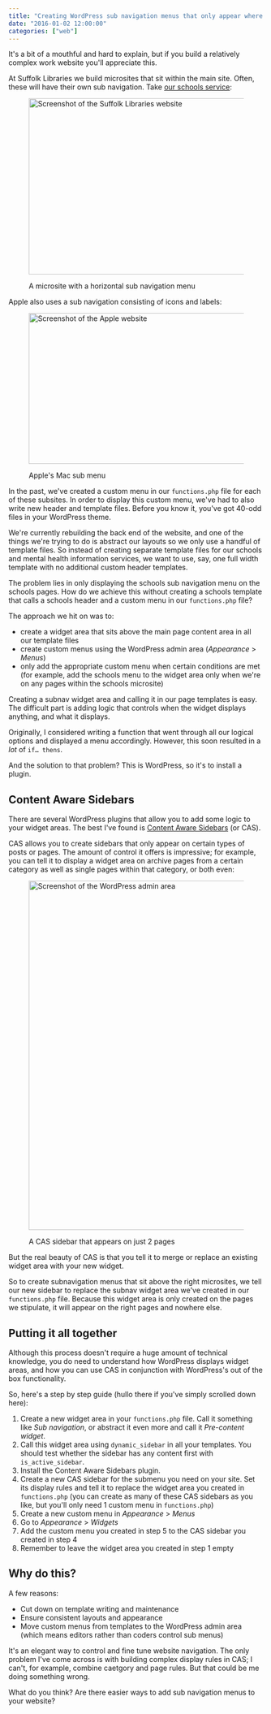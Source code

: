 ```yaml
---
title: "Creating WordPress sub navigation menus that only appear where you need them"
date: "2016-01-02 12:00:00"
categories: ["web"]
---
```



It's a bit of a mouthful and hard to explain, but if you build a relatively complex work website you'll appreciate this.

At Suffolk Libraries we build microsites that sit within the main site. Often, these will have their own sub navigation. Take <a href="https://suffolklibraries.co.uk/community-services/literacy-books-and-reading-team-for-schools">our schools service</a>:

<figure class="figure">

<img src="/images/lbarts-subnav.jpg" alt="Screenshot of the Suffolk Libraries website" width="800" height="347">

<figcaption class="figcaption"><p>A microsite with a horizontal sub navigation menu</p></figcaption>

</figure>

Apple also uses a sub navigation consisting of icons and labels:

<figure class="figure">

<img src="/images/apple-submenu.jpg" alt="Screenshot of the Apple website" width="800" height="297">

<figcaption class="figcaption"><p>Apple's Mac sub menu</p></figcaption>

</figure>

In the past, we've created a custom menu in our <code>functions.php</code> file for each of these subsites. In order to display this custom menu, we've had to also write new header and template files. Before you know it, you've got 40-odd files in your WordPress theme.

We're currently rebuilding the back end of the website, and one of the things we're trying to do is abstract our layouts so we only use a handful of template files. So instead of creating separate template files for our schools and mental health information services, we want to use, say, one full width template with no additional custom header templates.

The problem lies in only displaying the schools sub navigation menu on the schools pages. How do we achieve this without creating a schools template that calls a schools header and a custom menu in our <code>functions.php</code> file?

The approach we hit on was to:
<ul>
	<li>create a widget area that sits above the main page content area in all our template files</li>
	<li>create custom menus using the WordPress admin area (<em>Appearance </em>&gt; <em>Menus</em>)</li>
	<li>only add the appropriate custom menu when certain conditions are met (for example, add the schools menu to the widget area only when we're on any pages within the schools microsite)</li>
</ul>
Creating a subnav widget area and calling it in our page templates is easy. The difficult part is adding logic that controls when the widget displays anything, and what it displays.

Originally, I considered writing a function that went through all our logical options and displayed a menu accordingly. However, this soon resulted in a <em>lot</em> of <code>if… thens</code>.

And the solution to that problem? This is WordPress, so it's to install a plugin.
<h2>Content Aware Sidebars</h2>
There are several WordPress plugins that allow you to add some logic to your widget areas. The best I've found is <a href="https://en-gb.wordpress.org/plugins/content-aware-sidebars/">Content Aware Sidebars</a> (or CAS).

CAS allows you to create sidebars that only appear on certain types of posts or pages. The amount of control it offers is impressive; for example, you can tell it to display a widget area on archive pages from a certain category as well as single pages within that category, or both even:

<figure class="figure">

<img src="/images/cas.jpg" alt="Screenshot of the WordPress admin area" width="800" height="688" />

<figcaption class="figcaption"><p>A CAS sidebar that appears on just 2 pages</p></figcaption>

</figure>

But the real beauty of CAS is that you tell it to merge or replace an existing widget area with your new widget.

So to create subnavigation menus that sit above the right microsites, we tell our new sidebar to replace the subnav widget area we've created in our <code>functions.php</code> file. Because this widget area is only created on the pages we stipulate, it will appear on the right pages and nowhere else.
<h2>Putting it all together</h2>
Although this process doesn't require a huge amount of technical knowledge, you do need to understand how WordPress displays widget areas, and how you can use CAS in conjunction with WordPress's out of the box functionality.

So, here's a step by step guide (hullo there if you've simply scrolled down here):
<ol>
	<li>Create a new widget area in your <code>functions.php</code> file. Call it something like <em>Sub navigation</em>, or abstract it even more and call it <em>Pre-content widget</em>.</li>
	<li>Call this widget area using <code>dynamic_sidebar</code> in all your templates. You should test whether the sidebar has any content first with <code>is_active_sidebar</code>.</li>
	<li>Install the Content Aware Sidebars plugin.</li>
	<li>Create a new CAS sidebar for the submenu you need on your site. Set its display rules and tell it to replace the widget area you created in <code>functions.php</code> (you can create as many of these CAS sidebars as you like, but you'll only need 1 custom menu in <code>functions.php</code>)</li>
	<li>Create a new custom menu in <em>Appearance</em> &gt; <em>Menus</em></li>
	<li>Go to <em>Appearance</em> &gt; <em>Widgets</em></li>
	<li>Add the custom menu you created in step 5 to the CAS sidebar you created in step 4</li>
	<li>Remember to leave the widget area you created in step 1 empty</li>
</ol>
<h2>Why do this?</h2>
A few reasons:
<ul>
	<li>Cut down on template writing and maintenance</li>
	<li>Ensure consistent layouts and appearance</li>
	<li>Move custom menus from templates to the WordPress admin area (which means editors rather than coders control sub menus)</li>
</ul>
It's an elegant way to control and fine tune website navigation. The only problem I've come across is with building complex display rules in CAS; I can't, for example, combine caetgory and page rules. But that could be me doing something wrong.

What do you think? Are there easier ways to add sub navigation menus to your website?
